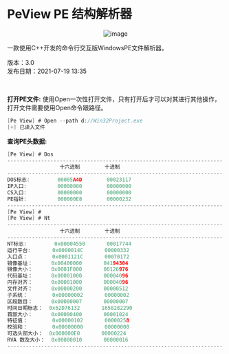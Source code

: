 # PeView PE 结构解析器

<div align=center>
  
![image](https://user-images.githubusercontent.com/52789403/179880740-12c9fbb8-8db4-40a3-a558-32f050b8294a.png)
  
</div>

一款使用C++开发的命令行交互版WindowsPE文件解析器。
<br>

版本：3.0
<br>
发布日期：2021-07-19 13:35

<br>

**打开PE文件:** 使用Open一次性打开文件，只有打开后才可以对其进行其他操作，打开文件需要使用Open命令跟路径。
```C
[Pe View] # Open --path d://Win32Project.exe
[+] 已读入文件
```

**查询PE头数据:**
```C
[Pe View] # Dos
----------------------------------------------------------------------
                 十六进制        十进制
----------------------------------------------------------------------
DOS标志:         00005A4D        00023117
IP入口:          00000000        00000000
CS入口:          00000000        00000000
PE指针:          000000E8        00000232
----------------------------------------------------------------------
[Pe View] #
[Pe View] # Nt
----------------------------------------------------------------------
                 十六进制        十进制
----------------------------------------------------------------------
NT标志:         0x00004550       00017744
运行平台:       0x0000014C       00000332
入口点：        0x0001121C       00070172
镜像基址：      0x00400000       04194304
镜像大小：      0x0001F000       00126976
代码基址：      0x00001000       00004096
内存对齐：      0x00001000       00004096
文件对齐：      0x00000200       00000512
子系统：        0x00000002       00000002
区段数目：      0x00000007       00000007
时间日期标志：  0x62D76132       1658282290
首部大小：      0x00000400       00001024
特征值：        0x00000102       00000258
校验和：        0x00000000       00000000
可选头部大小：  0x000000E0       00000224
RVA 数及大小：  0x00000010       00000016
----------------------------------------------------------------------
```


